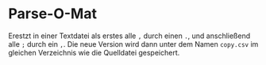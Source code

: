 <h1>Parse-O-Mat</h1>
Erestzt in einer Textdatei als erstes alle <code>,</code> durch einen <code>.</code>, und anschließend alle <code>;</code> durch ein <code>,</code>. Die neue Version wird dann unter dem Namen <code>copy.csv</code> im gleichen Verzeichnis wie die Quelldatei gespeichert.